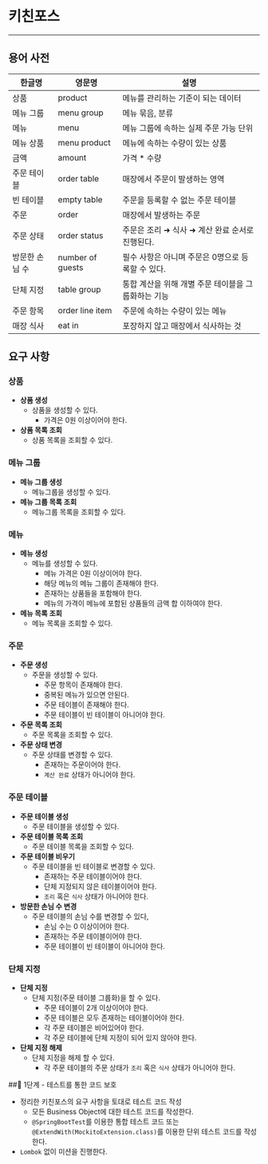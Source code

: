 # 키친포스
***
## 용어 사전

| 한글명 | 영문명 | 설명 |
| --- | --- | --- |
| 상품 | product | 메뉴를 관리하는 기준이 되는 데이터 |
| 메뉴 그룹 | menu group | 메뉴 묶음, 분류 |
| 메뉴 | menu | 메뉴 그룹에 속하는 실제 주문 가능 단위 |
| 메뉴 상품 | menu product | 메뉴에 속하는 수량이 있는 상품 |
| 금액 | amount | 가격 * 수량 |
| 주문 테이블 | order table | 매장에서 주문이 발생하는 영역 |
| 빈 테이블 | empty table | 주문을 등록할 수 없는 주문 테이블 |
| 주문 | order | 매장에서 발생하는 주문 |
| 주문 상태 | order status | 주문은 조리 ➜ 식사 ➜ 계산 완료 순서로 진행된다. |
| 방문한 손님 수 | number of guests | 필수 사항은 아니며 주문은 0명으로 등록할 수 있다. |
| 단체 지정 | table group | 통합 계산을 위해 개별 주문 테이블을 그룹화하는 기능 |
| 주문 항목 | order line item | 주문에 속하는 수량이 있는 메뉴 |
| 매장 식사 | eat in | 포장하지 않고 매장에서 식사하는 것 |

## 요구 사항

### 상품
* **상품 생성**
  * 상품을 생성할 수 있다.
    * 가격은 0원 이상이어야 한다.
* **상품 목록 조회**
  * 상품 목록을 조회할 수 있다.

### 메뉴 그룹
* **메뉴 그룹 생성**
  * 메뉴그룹을 생성할 수 있다.
* **메뉴 그룹 목록 조회**
  * 메뉴그룹 목록을 조회할 수 있다.

### 메뉴
* **메뉴 생성**
  * 메뉴를 생성할 수 있다.
    * 메뉴 가격은 0원 이상이어야 한다.
    * 해당 메뉴의 메뉴 그룹이 존재해야 한다.
    * 존재하는 상품들을 포함해야 한다.
    * 메뉴의 가격이 메뉴에 포함된 상품들의 금액 합 이하여야 한다.  
* **메뉴 목록 조회**
  * 메뉴 목록을 조회할 수 있다.

### 주문
* **주문 생성**
  * 주문을 생성할 수 있다.
    * 주문 항목이 존재해야 한다.
    * 중복된 메뉴가 있으면 안된다.
    * 주문 테이블이 존재해야 한다.
    * 주문 테이블이 빈 테이블이 아니어야 한다.
* **주문 목록 조회**
  * 주문 목록을 조회할 수 있다.
* **주문 상태 변경**
  * 주문 상태를 변경할 수 있다.
    * 존재하는 주문이어야 한다.
    * `계산 완료` 상태가 아니어야 한다.

### 주문 테이블
* **주문 테이블 생성**
  * 주문 테이블을 생성할 수 있다.
* **주문 테이블 목록 조회**
  * 주문 테이블 목록을 조회할 수 있다.
* **주문 테이블 비우기**
  * 주문 테이블을 빈 테이블로 변경할 수 있다.
    * 존재하는 주문 테이블이어야 한다. 
    * 단체 지정되지 않은 테이블이어야 한다.
    * `조리` 혹은 `식사` 상태가 아니어야 한다.
* **방문한 손님 수 변경**
  * 주문 테이블의 손님 수를 변경할 수 있다,
    * 손님 수는 0 이상이어야 한다.
    * 존재하는 주문 테이블이어야 한다.
    * 주문 테이블이 빈 테이블이 아니어야 한다.

### 단체 지정
* **단체 지정**
  * 단체 지정(주문 테이블 그룹화)을 할 수 있다.
    * 주문 테이블이 2개 이상이어야 한다.
    * 주문 테이블은 모두 존재하는 테이블이어야 한다.
    * 각 주문 테이블은 비어있어야 한다.
    * 각 주문 테이블에 단체 지정이 되어 있지 않아야 한다.
* **단체 지정 해제**
  * 단체 지정을 해제 할 수 있다.
    * 각 주문 테이블의 주문 상태가 `조리` 혹은 `식사` 상태가 아니어야 한다.
    
##🚀 1단계 - 테스트를 통한 코드 보호
* 정리한 키친포스의 요구 사항을 토대로 테스트 코드 작성
  * 모든 Business Object에 대한 테스트 코드를 작성한다.
  * `@SpringBootTest`를 이용한 통합 테스트 코드 또는 `@ExtendWith(MockitoExtension.class)`를 이용한 단위 테스트 코드를 작성한다.
* `Lombok` 없이 미션을 진행한다.
